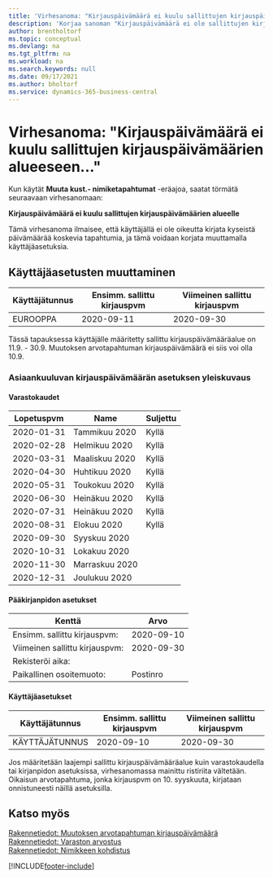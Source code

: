 ```yaml
---
title: 'Virhesanoma: "Kirjauspäivämäärä ei kuulu sallittujen kirjauspäivämäärien alueeseen"'
description: 'Korjaa sanoman "Kirjauspäivämäärä ei ole sallittujen kirjaus päivämäärien rajoissa" virheen, kun suoritat Muuta kust. - nimike tapahtumat -eräajoa.'
author: brentholtorf
ms.topic: conceptual
ms.devlang: na
ms.tgt_pltfrm: na
ms.workload: na
ms.search.keywords: null
ms.date: 09/17/2021
ms.author: bholtorf
ms.service: dynamics-365-business-central
---
```


# Virhesanoma: "Kirjauspäivämäärä ei kuulu sallittujen kirjauspäivämäärien alueeseen..."

Kun käytät **Muuta kust.- nimiketapahtumat** -eräajoa, saatat törmätä seuraavaan virhesanomaan:

**Kirjauspäivämäärä ei kuulu sallittujen kirjauspäivämäärien alueelle**

Tämä virhesanoma ilmaisee, että käyttäjällä ei ole oikeutta kirjata kyseistä päivämäärää koskevia tapahtumia, ja tämä voidaan korjata muuttamalla käyttäjäasetuksia.

## Käyttäjäasetusten muuttaminen  

|Käyttäjätunnus  |Ensimm. sallittu kirjauspvm  | Viimeinen sallittu kirjauspvm  |
|---------|---------|--------|
|EUROOPPA  |  2020-09-11      |2020-09-30      |

Tässä tapauksessa käyttäjälle määritetty sallittu kirjauspäivämääräalue on 11.9. - 30.9. Muutoksen arvotapahtuman kirjauspäivämäärä ei siis voi olla 10.9.  

### Asiaankuuluvan kirjauspäivämäärän asetuksen yleiskuvaus

#### Varastokaudet

|Lopetuspvm  |Name  |Suljettu  |
|---------|---------|---------|
|2020-01-31     |Tammikuu 2020      |  Kyllä    |
|2020-02-28     |Helmikuu 2020     |  Kyllä    |
|2020-03-31     |Maaliskuu 2020        |  Kyllä    |
|2020-04-30     |Huhtikuu 2020        |  Kyllä    |
|2020-05-31     |Toukokuu 2020        |  Kyllä    |
|2020-06-30     |Heinäkuu 2020       |  Kyllä    |
|2020-07-31     |Heinäkuu 2020        |   Kyllä   |
|2020-08-31     |Elokuu 2020     |   Kyllä   |
|2020-09-30     |Syyskuu 2020  |         |
|2020-10-31     |Lokakuu 2020    |         |
|2020-11-30     |Marraskuu 2020   |         |
|2020-12-31     |Joulukuu 2020   |         |  

#### Pääkirjanpidon asetukset

|Kenttä|Arvo|
|---------|---------|
|Ensimm. sallittu kirjauspvm:  |  2020-09-10      |
|Viimeinen sallittu kirjauspvm:    |  2020-09-30      |
|Rekisteröi aika:       |         |
|Paikallinen osoitemuoto:|   Postinro      |  

#### Käyttäjäasetukset

|Käyttäjätunnus  |Ensimm. sallittu kirjauspvm  | Viimeinen sallittu kirjauspvm  |
|---------|---------|--------|
|KÄYTTÄJÄTUNNUS |  2020-09-10      |2020-09-30      |

Jos määritetään laajempi sallittu kirjauspäivämääräalue kuin varastokaudella tai kirjanpidon asetuksissa, virhesanomassa mainittu ristiriita vältetään. Oikaisun arvotapahtuma, jonka kirjauspvm on 10. syyskuuta, kirjataan onnistuneesti näillä asetuksilla.
  
## Katso myös  

[Rakennetiedot: Muutoksen arvotapahtuman kirjauspäivämäärä](design-details-inventory-adjustment-value-entry-posting-date.md)  
[Rakennetiedot: Varaston arvostus](design-details-inventory-costing.md)  
[Rakennetiedot: Nimikkeen kohdistus](design-details-item-application.md)  

[!INCLUDE[footer-include](includes/footer-banner.md)]

